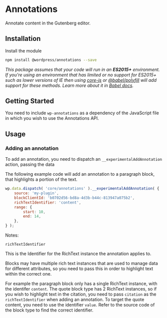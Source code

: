 # Annotations

Annotate content in the Gutenberg editor.

## Installation

Install the module

```bash
npm install @wordpress/annotations --save
```

_This package assumes that your code will run in an **ES2015+** environment. If you're using an environment that has limited or no support for ES2015+ such as lower versions of IE then using [core-js](https://github.com/zloirock/core-js) or [@babel/polyfill](https://babeljs.io/docs/en/next/babel-polyfill) will add support for these methods. Learn more about it in [Babel docs](https://babeljs.io/docs/en/next/caveats)._

## Getting Started

You need to include `wp-annotations` as a dependency of the JavaScript file in which you wish to use the Annotations API.

## Usage

### Adding an annotation

To add an annotation, you need to dispatch an `__experimentalAddAnnotation` action, passing the data

The following example code will add an annotation to a paragraph block, that highlights a portion of the text.

```js
wp.data.dispatch( 'core/annotations' ).__experimentalAddAnnotation( {
	source: 'my-plugin',
	blockClientId: 'b0702d56-bd8a-4d3b-b44c-813947a075b2',
	richTextIdentifier: 'content',
	range: {
		start: 10,
		end: 14,
	},
} );
```

Notes:

`richTextIdentifier`

This is the Identifier for the RichText instance the annotation applies to.

Blocks may have multiple rich text instances that are used to manage data for different attributes, so you need to pass this in order to highlight text within the correct one.

For example the paragraph block only has a single RichText instance, with the identifer `content`. The quote block type has 2 RichText instances, so if you wish to highlight text in the citation, you need to pass `citation` as the `richTextIdentifier` when adding an annotation. To target the quote content, you need to use the identifier `value`. Refer to the source code of the block type to find the correct identifier.
